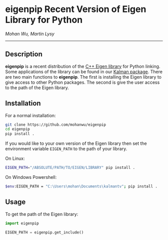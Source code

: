 # eigenpip Recent Version of Eigen Library for Python

*Mohan Wu, Martin Lysy*

---

## Description

**eigenpip** is a recent distribution of the [C++ Eigen library](http://eigen.tuxfamily.org/) for Python linking. Some applications of the library can be found in our [Kalman package](https://github.com/mlysy/kalmantv). There are two main functions to **eigenpip**. The first is installing the Eigen library to give access to other Python packages. The second is give the user access to the path of the Eigen library.

## Installation

For a normal installation: 

```bash
git clone https://github.com/mohanwu/eigenpip
cd eigenpip
pip install .
```

If you would like to your own version of the Eigen library then set the environment variable `EIGEN_PATH` to the path of your library. 

On Linux:

```bash
EIGEN_PATH="/ABSOLUTE/PATH/TO/EIGEN/LIBRARY" pip install .
```

On Windows Powershell:

```bash
$env:EIGEN_PATH = "C:\Users\mohan\Documents\kalmantv"; pip install .
```

## Usage

To get the path of the Eigen library:

```Python
import eigenpip

EIGEN_PATH = eigenpip.get_include()
```

